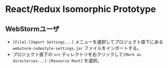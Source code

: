 # React/Redux Isomorphic Prototype

## WebStormユーザ

* `[File]-[Import Settings...]` メニューを選択してプロジェクト直下にある `webstorm-codestyle-settings.jar` ファイルをインポートする。
* プロジェクト直下の `src` ディレクトリを右クリックして`[Mark as directories...]-[Resource Root]` を選択。
